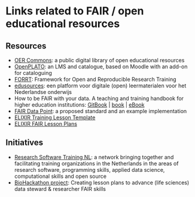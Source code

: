 # Links related to FAIR / open educational resources

## Resources

* [OER Commons](https://oercommons.org/): a public digital library of open educational resources
* [OpenPLATO](https://openplato.eu/): an LMS and catalogue, based on Moodle with an add-on for cataloguing 
* [FORRT](https://forrt.org/): Framework for Open and Reproducible Research Training
* [edusources](https://edusources.nl/): een platform voor digitale (open) leermaterialen voor het Nederlandse onderwijs
* How to be FAIR with your data. A teaching and training handbook for higher education institutions: [GitBook](https://fairsfair.gitbook.io/fair-teaching-handbook/) | [book](https://doi.org/10.17875/gup2022-1915) | [eBook](https://univerlag.uni-goettingen.de/bitstream/handle/3/isbn-978-3-86395-539-7/Engelhardt_FAIR.pdf?sequence=1&isAllowed=y)
* [FAIR Data Point](https://home.fairdatapoint.org/): a proposed standard and an example implementation
* [ELIXIR Training Lesson Template](https://github.com/elixir-europe-training/ELIXIR-TrP-FAIR-Converge)
* [ELIXIR FAIR Lesson Plans](https://elixir-europe-training.github.io/ELIXIR-TrP-FAIR-Converge/)

## Initiatives
* [Research Software Training NL](https://researchsoftwaretraining.nl/): a network bringing together and facilitating training organizations in the Netherlands in the areas of research software, programming skills, applied data science, computational skills and open source
* [BioHackathon project](https://github.com/elixir-europe/biohackathon-projects-2023/tree/main/11): Creating lesson plans to advance (life sciences) data steward & researcher FAIR skills
